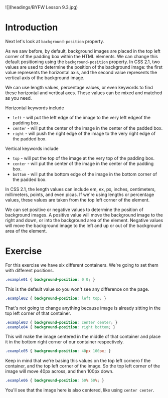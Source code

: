 ![](headings/BYFW Lesson 9.3.jpg)

# Introduction

Next let's look at `background-position` property.

As we saw before, by default, background images are placed in the top left corner of the padding box within the HTML elements. We can change this default positioning using the `background-position` property. In CSS 2.1, two values are used to determine the position of the background image: the first value represents the horizontal axis, and the second value represents the vertical axis of the background image.

We can use length values, percentage values, or even keywords to find these horizontal and vertical axes. These values can be mixed and matched as you need.

Horizontal keywords include

- `left` - will put the left edge of the image to the very left edgeof the padding box.
- `center` - will put the center of the image in the center of the padded box.
- `right` - will push the right edge of the image to the very right edge of the padded box.

Vertical keywords include

- `top` - will put the top of the image at the very top of the padding box.
- `center` - will put the center of the image in the center of the padding box.
- `bottom` - will put the bottom edge of the image in the bottom corner of the padded box.

In CSS 2.1, the length values can include em, ex, px, inches, centimeters, millimeters, points, and even picas. If we're using lengths or percentage values, these values are taken from the top left corner of the element.

We can set positive or negative values to determine the position of background images. A positive value will move the background image to the right and down, or into the background area of the element. Negative values will move the background image to the left and up or out of the background area of the element.

# Exercise

For this exercise we have six different containers. We're going to set them with different positions.

```css
.example01 { background-position: 0 0; }
```

This is the default value so you won't see any difference on the page.

```css
.example02 { background-position: left top; }
```

That's not going to change anything because image is already sitting in the top left corner of that container.

```css
.example03 { background-position: center center; }
.example04 { background-position: right bottom; }
```

This will make the image centered in the middle of that container and place it in the bottom right corner of our container respectively.

```css
.example05 { background-position: 40px 100px; }
```

Keep in mind that we're basing this values on the top left cornero f the container, and the top left corner of the image. So the top left corner of the image will move 40px across, and then 100px down.

```css
.example06 { background-position: 50% 50%; }
```

You'll see that the image here is also centered, like using `center center`.